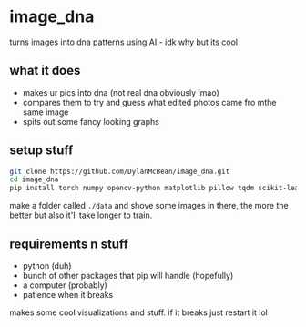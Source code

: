 # image_dna

turns images into dna patterns using AI - idk why but its cool

## what it does
- makes ur pics into dna (not real dna obviously lmao)
- compares them to try and guess what edited photos came fro mthe same image
- spits out some fancy looking graphs

## setup stuff

```bash
git clone https://github.com/DylanMcBean/image_dna.git
cd image_dna
pip install torch numpy opencv-python matplotlib pillow tqdm scikit-learn
```

make a folder called `./data` and shove some images in there, the more the better but also it'll take longer to train.

## requirements n stuff
- python (duh)
- bunch of other packages that pip will handle (hopefully)
- a computer (probably)
- patience when it breaks

makes some cool visualizations and stuff. if it breaks just restart it lol
